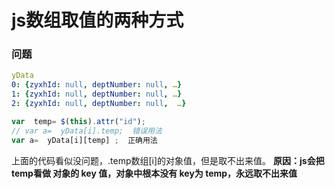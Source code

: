 # js数组取值的两种方式


### 问题
```yaml
yData
0: {zyxhId: null, deptNumber: null, …}
1: {zyxhId: null, deptNumber: null, …}
2: {zyxhId: null, deptNumber: null,  …}

```
```js
var  temp= $(this).attr("id");
// var a=  yData[i].temp;  错误用法
var a=  yData[i][temp] ;  正确用法
```
上面的代码看似没问题，.temp数组[i]的对象值，但是取不出来值。
**原因：js会把temp看做 对象的 key 值，对象中根本没有 key为 temp，永远取不出来值**


